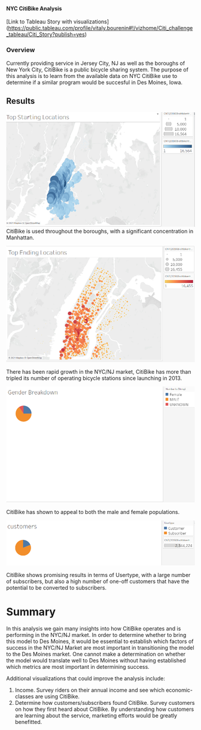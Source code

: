 #### NYC CitiBike Analysis


[Link to Tableau Story with visualizations] (https://public.tableau.com/profile/vitaly.bourenin#!/vizhome/Citi_challenge_tableau/Citi_Story?publish=yes)

### Overview
Currently providing service in Jersey City, NJ as well as the boroughs of New York City, CitiBike is a public bicycle sharing system. The purpose of this analysis is to learn from the available data on NYC CitiBike use to determine if a similar program would be succesful in Des Moines, Iowa. 

## Results 
![starting](Images/starting.PNG)
CitiBike is used throughout the boroughs, with a significant concentration in Manhattan. 

![ending](Images/ending.PNG)

There has been rapid growth in the NYC/NJ market, CitiBike has more than tripled its number of operating bicycle stations since launching in 2013. 


![gender](Images/gender.PNG)

CitiBike has shown to appeal to both the male and female populations. 


![Customers](Images/customers.PNG)

CitiBike shows promising results in terms of Usertype, with a large number of subscribers, but also a high number of one-off customers that have the potential to be converted to subscribers. 


# Summary
In this analysis we gain many insights into how CitiBike operates and is performing in the NYC/NJ market. In order to determine whether to bring this model to Des Moines, it would be essential to establish which factors of success in the NYC/NJ Market are most important in transitioning the model to the Des Moines market. One cannot make a determination on whether the model would translate well to Des Moines without having established which metrics are most important in determining success. 

Additional visualizations that could improve the analysis include:
1) Income. Survey riders on their annual income and see which economic-classes are using CitiBike. 
2) Determine how customers/subscribers found CitiBike. Survey customers on how they first heard about CitiBike. By understanding how customers are learning about the service, marketing efforts would be greatly benefitted. 
